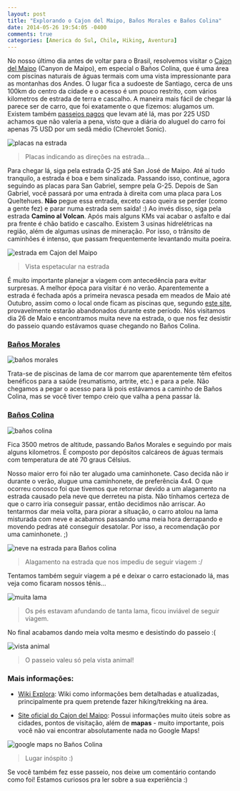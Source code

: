 ```yaml
---
layout: post
title: "Explorando o Cajon del Maipo, Baños Morales e Baños Colina"
date: 2014-05-26 19:54:05 -0400
comments: true
categories: [America do Sul, Chile, Hiking, Aventura]
---
```


No nosso último dia antes de voltar para o Brasil, resolvemos visitar o [Cajon del Maipo](http://cajondelmaipo.com) (Canyon de Maipo), em especial o Baños Colina, que é uma área com piscinas naturais de águas termais com uma vista impressionante para as montanhas dos Andes. O lugar fica a sudoeste de Santiago, cerca de uns 100km do centro da cidade e o acesso é um pouco restrito, com vários kilometros de estrada de terra e cascalho. A maneira mais fácil de chegar lá parece ser de carro, que foi exatamente o que fizemos: alugamos um. Existem também [passeios pagos](http://www.viator.com/tours/Santiago/Hot-Springs-Tour-from-Santiago-with-Lunch/d713-5738SCLHSPG) que levam até lá, mas por 225 USD achamos que não valeria a pena, visto que a diária do aluguel do carro foi apenas 75 USD por um sedã médio (Chevrolet Sonic).

![placas na estrada](/images/2014/05/IMG_2864.jpg)
> Placas indicando as direções na estrada...

Para chegar lá, siga pela estrada G-25 até San José de Maipo. Até aí tudo tranquilo, a estrada é boa e bem sinalizada. Passando isso, continue, agora seguindo as placas para San Gabriel, sempre pela G-25. Depois de San Gabriel, você passará por uma entrada à direita com uma placa para Los Queltehues. **Não** pegue essa entrada, exceto caso queira se perder (como a gente fez) e parar numa estrada sem saída! :) Ao invés disso, siga pela estrada **Camino al Volcan**. Após mais alguns KMs vai acabar o asfalto e daí pra frente é chão batido e cascalho. Existem 3 usinas hidrelétricas na região, além de algumas usinas de mineração. Por isso, o trânsito de caminhões é intenso, que passam frequentemente levantando muita poeira.

![estrada em Cajon del Maipo](/images/2014/05/IMG_2924.jpg)
> Vista espetacular na estrada

É muito importante planejar a viagem com antecedência para evitar surpresas. A melhor época para visitar é no verão. Aparentemente a estrada é fechada após a primeira nevasca pesada em meados de Maio até Outubro, assim como o local onde ficam as piscinas que, segundo [este site](http://www.wikiexplora.com/index.php/Ba%C3%B1os_Colina), provavelmente estarão abandonados durante este período. Nós visitamos dia 26 de Maio e encontramos muita neve na estrada, o que nos fez desistir do passeio quando estávamos quase chegando no Baños Colina.

### [Baños Morales](http://www.cajondelmaipo.com/banos_morales.php)

![baños morales](http://www.cajondelmaipo.com/sites/default/files/slideshow/banos_morales_03.jpg)

Trata-se de piscinas de lama de cor marrom que aparentemente têm efeitos benéficos para a saúde (reumatismo, artrite, etc.) e para a pele. Não chegamos a pegar o acesso para lá pois estávamos a caminho de Baños Colina, mas se você tiver tempo creio que valha a pena passar lá.

### [Baños Colina](http://www.cajondelmaipo.com/banos_colina.php)

![baños colina](http://www.cajondelmaipo.com/sites/default/files/slideshow/termas_banos_colina_01.jpg)

Fica 3500 metros de altitude, passando Baños Morales e seguindo por mais alguns kilometros. É composto por depósitos calcáreos de águas termais com temperatura de até 70 graus Célsius.

Nosso maior erro foi não ter alugado uma caminhonete. Caso decida não ir durante o verão, alugue uma caminhonete, de preferência 4x4. O que ocorreu conosco foi que tivemos que retornar devido a um alagamento na estrada causado pela neve que derreteu na pista. Não tínhamos certeza de que o carro iria conseguir passar, então decidimos não arriscar. Ao tentarmos dar meia volta, para piorar a situação, o carro atolou na lama misturada com neve e acabamos passando uma meia hora derrapando e movendo pedras até conseguir desatolar. Por isso, a recomendação por uma caminhonete. ;)

![neve na estrada para Baños colina](/images/2014/05/DSCF0827.JPG)
> Alagamento na estrada que nos impediu de seguir viagem :/

Tentamos também seguir viagem a pé e deixar o carro estacionado lá, mas veja como ficaram nossos tênis...

![muita lama](/images/2014/05/DSCF0830.JPG)
> Os pés estavam afundando de tanta lama, ficou inviável de seguir viagem.

No final acabamos dando meia volta mesmo e desistindo do passeio :(

![vista animal](/images/2014/05/IMG_2930.JPG)
> O passeio valeu só pela vista animal!

### Mais informações:

* [Wiki Explora](http://www.wikiexplora.com/index.php/Ba%C3%B1os_Colina): Wiki como informações bem detalhadas e atualizadas, principalmente pra quem pretende fazer hiking/trekking na área.

* [Site oficial do Cajon del Maipo](http://cajondelmaipo.com/): Possui informações muito úteis sobre as cidades, pontos de visitação, além de **mapas** - muito importante, pois você não vai encontrar absolutamente nada no Google Maps!

![google maps no Baños Colina](/images/2014/05/IMG_2932.png)

> Lugar inóspito :)

Se você também fez esse passeio, nos deixe um comentário contando como foi! Estamos curiosos pra ler sobre a sua experiência :)
